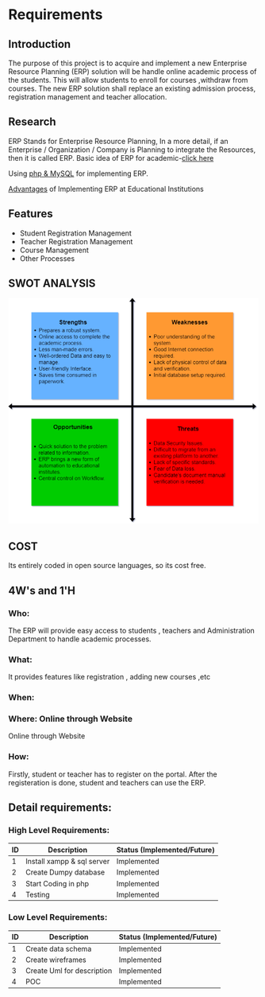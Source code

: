 # Requirements
## Introduction
The purpose of this project is to acquire and implement a new Enterprise Resource Planning (ERP) solution will be handle online academic process of the students. This will allow students to enroll for courses ,withdraw from courses.
The new ERP solution shall replace an existing admission process, registration management and teacher allocation. 


## Research
ERP Stands for Enterprise Resource Planning, In a more detail, if an Enterprise / Organization / Company is Planning to integrate the Resources, then it is called ERP.
Basic idea of ERP for academic-[click here]

Using [php & MySQL] for implementing ERP.

[Advantages] of Implementing ERP at Educational Institutions



## Features

- Student Registration Management
- Teacher Registration Management
- Course Management
- Other Processes

## SWOT ANALYSIS
![Image of Swat](https://github.com/nk122/ERP_ACADEMIC_MODULE/blob/4131bff3eabaeb386a3ff097ac2d3a1e7672c34c/1_Requirements/swat%20(2).png)

## COST
Its entirely coded in open source languages, so its cost free.

## 4W's and 1'H

### Who: 
The ERP will provide easy access to students , teachers and Administration Department to handle academic processes.
### What:
It provides features like registration , adding new courses ,etc
### When:

### Where: Online through Website
Online through Website
### How: 
Firstly, student or teacher has to register on the portal. After the registeration is done, student and teachers can use the ERP.
## Detail requirements:

### High Level Requirements:

|ID | Description | Status (Implemented/Future)|
| ------ | ------ |------|
|1|Install xampp & sql server| Implemented|
|2|Create Dumpy database| Implemented|
|3| Start Coding in php|Implemented|
|4|Testing| Implemented |


### Low Level Requirements:

|ID | Description | Status (Implemented/Future)|
| ------ | ------ |------|
|1| Create data schema | Implemented|
|2|Create wireframes| Implemented|
|3| Create Uml for description |Implemented|
|4|POC| Implemented|



[Advantages]:<https://www.focussoftnet.com/erp-systems/blogs/advantage-of-implementing-erp-at-educational-institutions>
[click here]:<https://erpnext.com/open-source-education>
[php & MySQL]:<https://web-school.in/php/>

